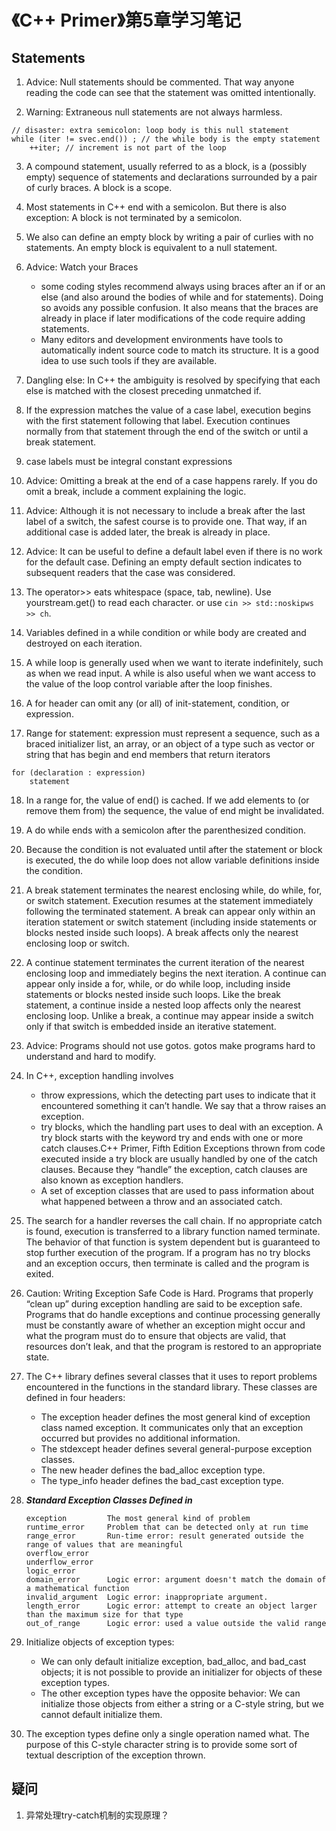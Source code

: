 # 《C++ Primer》第5章学习笔记

## Statements

1. Advice: Null statements should be commented. That way anyone reading the code can see that the statement was omitted intentionally.

2. Warning: Extraneous null statements are not always harmless.
```
// disaster: extra semicolon: loop body is this null statement
while (iter != svec.end()) ; // the while body is the empty statement
    ++iter; // increment is not part of the loop
```

3. A compound statement, usually referred to as a block, is a (possibly empty) sequence of statements and declarations surrounded by a pair of curly braces. A block is a scope.

4. Most statements in C++ end with a semicolon. But there is also exception: A block is not terminated by a semicolon.

5. We also can define an empty block by writing a pair of curlies with no statements. An empty block is equivalent to a null statement.

6. Advice: Watch your Braces
    - some coding styles recommend always using braces after an if or an else (and also around the bodies of while and for statements). Doing so avoids any possible confusion. It also means that the braces are already in place if later modifications of the code require adding statements.
    - Many editors and development environments have tools to automatically indent source code to match its structure. It is a good idea to use such tools if they are available.

7. Dangling else:  In C++ the ambiguity is resolved by specifying that each else is matched with the closest preceding unmatched if.

8. If the expression matches the value of a case label, execution begins with the first statement following that label. Execution continues normally from that statement through the end of the switch or until a break statement.

9. case labels must be integral constant expressions

10. Advice: Omitting a break at the end of a case happens rarely. If you do omit a break, include a comment explaining the logic.

11. Advice: Although it is not necessary to include a break after the last label of a switch, the safest course is to provide one. That way, if an additional case is added later, the break is already in place.

12. Advice: It can be useful to define a default label even if there is no work for the default case. Defining an empty default section indicates to subsequent readers that the case was considered.

13. The operator>> eats whitespace (space, tab, newline). Use yourstream.get() to read each character. or use `cin >> std::noskipws >> ch`.

14. Variables defined in a while condition or while body are created and destroyed on each iteration.

15. A while loop is generally used when we want to iterate indefinitely, such as when we read input. A while is also useful when we want access to the value of the loop control variable after the loop finishes.

16. A for header can omit any (or all) of init-statement, condition, or expression.

17. Range for statement: expression must represent a sequence, such as a braced initializer list, an array, or an object of a type such as vector or string that has begin and end members that return iterators
```
for (declaration : expression)
    statement
```

18. In a range for, the value of end() is cached. If we add elements to (or remove them from) the sequence, the value of end might be invalidated.

19. A do while ends with a semicolon after the parenthesized condition.

20. Because the condition is not evaluated until after the statement or block is executed, the do while loop does not allow variable definitions inside the condition.

21. A break statement terminates the nearest enclosing while, do while, for, or switch statement. Execution resumes at the statement immediately following the terminated statement. A break can appear only within an iteration statement or switch statement (including inside statements or blocks nested inside such loops). A break affects only the nearest enclosing loop or switch.

22. A continue statement terminates the current iteration of the nearest enclosing loop and immediately begins the next iteration. A continue can appear only inside a for, while, or do while loop, including inside statements or blocks nested inside such loops. Like the break statement, a continue inside a nested loop affects only the nearest enclosing loop. Unlike a break, a continue may appear inside a switch only if that switch is embedded inside an iterative statement.

23. Advice: Programs should not use gotos. gotos make programs hard to understand and hard to modify.

24. In C++, exception handling involves
    - throw expressions, which the detecting part uses to indicate that it encountered something it can’t handle. We say that a throw raises an exception. 
    - try blocks, which the handling part uses to deal with an exception. A try block starts with the keyword try and ends with one or more catch clauses.C++ Primer, Fifth Edition Exceptions thrown from code executed inside a try block are usually handled by one of the catch clauses. Because they “handle” the exception, catch clauses are also known as exception handlers. 
    - A set of exception classes that are used to pass information about what happened between a throw and an associated catch.

25. The search for a handler reverses the call chain. If no appropriate catch is found, execution is transferred to a library function named terminate. The behavior of that function is system dependent but is guaranteed to stop further execution of the program. If a program has no try blocks and an exception occurs, then terminate is called and the program is exited.

26. Caution: Writing Exception Safe Code is Hard. Programs that properly “clean up” during exception handling are said to be exception safe. Programs that do handle exceptions and continue processing generally must be constantly aware of whether an exception might occur and what the program must do to ensure that objects are valid, that resources don’t leak, and that the program is restored to an appropriate state.

27. The C++ library defines several classes that it uses to report problems encountered in the functions in the standard library. These classes are defined in four headers:
    - The exception header defines the most general kind of exception class named exception. It communicates only that an exception occurred but provides no additional information.
    - The stdexcept header defines several general-purpose exception classes.
    - The new header defines the bad_alloc exception type.
    - The type_info header defines the bad_cast exception type.

28. ***Standard Exception Classes Defined in <stdexcept>***
    ```
    exception         The most general kind of problem
    runtime_error     Problem that can be detected only at run time
    range_error       Run-time error: result generated outside the range of values that are meaningful
    overflow_error
    underflow_error
    logic_error
    domain_error      Logic error: argument doesn't match the domain of a mathematical function
    invalid_argument  Logic error: inappropriate argument.
    length_error      Logic error: attempt to create an object larger than the maximum size for that type
    out_of_range      Logic error: used a value outside the valid range
    ```

29. Initialize objects of exception types:
    - We can only default initialize exception, bad_alloc, and bad_cast objects; it is not possible to provide an initializer for objects of these exception types.
    - The other exception types have the opposite behavior: We can initialize those objects from either a string or a C-style string, but we cannot default initialize them.

30. The exception types define only a single operation named what. The purpose of this C-style character string is to provide some sort of textual description of the exception thrown.

## 疑问

1. 异常处理try-catch机制的实现原理？

